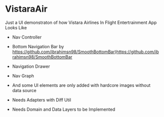 # VistaraAir
Just a UI demonstraton of how Vistara Airlines In Flight Entertrainment App Looks Like

- Nav Controller
- Bottom Navigation Bar by https://github.com/ibrahimsn98/SmoothBottomBar)https://github.com/ibrahimsn98/SmoothBottomBar
- Navigation Drawer
- Nav Graph
- And some UI elements are only added with hardcore images without data source

- Needs Adapters with Diff Util
- Needs Domain and Data Layers to be Implemented
